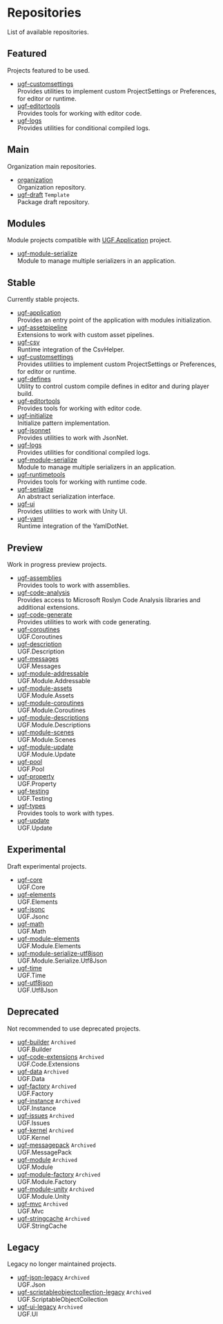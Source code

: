 # Repositories

List of available repositories.

## Featured

Projects featured to be used.

- [ugf-customsettings](https://github.com/unity-game-framework/ugf-customsettings)   
  Provides utilities to implement custom ProjectSettings or Preferences, for editor or runtime.
- [ugf-editortools](https://github.com/unity-game-framework/ugf-editortools)   
  Provides tools for working with editor code.
- [ugf-logs](https://github.com/unity-game-framework/ugf-logs)   
  Provides utilities for conditional compiled logs.

## Main

Organization main repositories.

- [organization](https://github.com/unity-game-framework/organization)   
  Organization repository.
- [ugf-draft](https://github.com/unity-game-framework/ugf-draft) `Template`  
  Package draft repository.

## Modules

Module projects compatible with [UGF.Application](https://github.com/unity-game-framework/ugf-application) project.

- [ugf-module-serialize](https://github.com/unity-game-framework/ugf-module-serialize)   
  Module to manage multiple serializers in an application.

## Stable

Currently stable projects.

- [ugf-application](https://github.com/unity-game-framework/ugf-application)   
  Provides an entry point of the application with modules initialization.
- [ugf-assetpipeline](https://github.com/unity-game-framework/ugf-assetpipeline)   
  Extensions to work with custom asset pipelines.
- [ugf-csv](https://github.com/unity-game-framework/ugf-csv)   
  Runtime integration of the CsvHelper.
- [ugf-customsettings](https://github.com/unity-game-framework/ugf-customsettings)   
  Provides utilities to implement custom ProjectSettings or Preferences, for editor or runtime.
- [ugf-defines](https://github.com/unity-game-framework/ugf-defines)   
  Utility to control custom compile defines in editor and during player build.
- [ugf-editortools](https://github.com/unity-game-framework/ugf-editortools)   
  Provides tools for working with editor code.
- [ugf-initialize](https://github.com/unity-game-framework/ugf-initialize)   
  Initialize pattern implementation.
- [ugf-jsonnet](https://github.com/unity-game-framework/ugf-jsonnet)   
  Provides utilities to work with JsonNet.
- [ugf-logs](https://github.com/unity-game-framework/ugf-logs)   
  Provides utilities for conditional compiled logs.
- [ugf-module-serialize](https://github.com/unity-game-framework/ugf-module-serialize)   
  Module to manage multiple serializers in an application.
- [ugf-runtimetools](https://github.com/unity-game-framework/ugf-runtimetools)   
  Provides tools for working with runtime code.
- [ugf-serialize](https://github.com/unity-game-framework/ugf-serialize)   
  An abstract serialization interface.
- [ugf-ui](https://github.com/unity-game-framework/ugf-ui)   
  Provides utilities to work with Unity UI.
- [ugf-yaml](https://github.com/unity-game-framework/ugf-yaml)   
  Runtime integration of the YamlDotNet.

## Preview

Work in progress preview projects.

- [ugf-assemblies](https://github.com/unity-game-framework/ugf-assemblies)   
  Provides tools to work with assemblies.
- [ugf-code-analysis](https://github.com/unity-game-framework/ugf-code-analysis)   
  Provides access to Microsoft Roslyn Code Analysis libraries and additional extensions.
- [ugf-code-generate](https://github.com/unity-game-framework/ugf-code-generate)   
  Provides utilities to work with code generating.
- [ugf-coroutines](https://github.com/unity-game-framework/ugf-coroutines)   
  UGF.Coroutines
- [ugf-description](https://github.com/unity-game-framework/ugf-description)   
  UGF.Description
- [ugf-messages](https://github.com/unity-game-framework/ugf-messages)   
  UGF.Messages
- [ugf-module-addressable](https://github.com/unity-game-framework/ugf-module-addressable)   
  UGF.Module.Addressable
- [ugf-module-assets](https://github.com/unity-game-framework/ugf-module-assets)   
  UGF.Module.Assets
- [ugf-module-coroutines](https://github.com/unity-game-framework/ugf-module-coroutines)   
  UGF.Module.Coroutines
- [ugf-module-descriptions](https://github.com/unity-game-framework/ugf-module-descriptions)   
  UGF.Module.Descriptions
- [ugf-module-scenes](https://github.com/unity-game-framework/ugf-module-scenes)   
  UGF.Module.Scenes
- [ugf-module-update](https://github.com/unity-game-framework/ugf-module-update)   
  UGF.Module.Update
- [ugf-pool](https://github.com/unity-game-framework/ugf-pool)   
  UGF.Pool
- [ugf-property](https://github.com/unity-game-framework/ugf-property)   
  UGF.Property
- [ugf-testing](https://github.com/unity-game-framework/ugf-testing)   
  UGF.Testing
- [ugf-types](https://github.com/unity-game-framework/ugf-types)   
  Provides tools to work with types.
- [ugf-update](https://github.com/unity-game-framework/ugf-update)   
  UGF.Update

## Experimental

Draft experimental projects.

- [ugf-core](https://github.com/unity-game-framework/ugf-core)   
  UGF.Core
- [ugf-elements](https://github.com/unity-game-framework/ugf-elements)   
  UGF.Elements
- [ugf-jsonc](https://github.com/unity-game-framework/ugf-jsonc)   
  UGF.Jsonc
- [ugf-math](https://github.com/unity-game-framework/ugf-math)   
  UGF.Math
- [ugf-module-elements](https://github.com/unity-game-framework/ugf-module-elements)   
  UGF.Module.Elements
- [ugf-module-serialize-utf8json](https://github.com/unity-game-framework/ugf-module-serialize-utf8json)   
  UGF.Module.Serialize.Utf8Json
- [ugf-time](https://github.com/unity-game-framework/ugf-time)   
  UGF.Time
- [ugf-utf8json](https://github.com/unity-game-framework/ugf-utf8json)   
  UGF.Utf8Json

## Deprecated

Not recommended to use deprecated projects.

- [ugf-builder](https://github.com/unity-game-framework/ugf-builder) `Archived`  
  UGF.Builder
- [ugf-code-extensions](https://github.com/unity-game-framework/ugf-code-extensions) `Archived`  
  UGF.Code.Extensions
- [ugf-data](https://github.com/unity-game-framework/ugf-data) `Archived`  
  UGF.Data
- [ugf-factory](https://github.com/unity-game-framework/ugf-factory) `Archived`  
  UGF.Factory
- [ugf-instance](https://github.com/unity-game-framework/ugf-instance) `Archived`  
  UGF.Instance
- [ugf-issues](https://github.com/unity-game-framework/ugf-issues) `Archived`  
  UGF.Issues
- [ugf-kernel](https://github.com/unity-game-framework/ugf-kernel) `Archived`  
  UGF.Kernel
- [ugf-messagepack](https://github.com/unity-game-framework/ugf-messagepack) `Archived`  
  UGF.MessagePack
- [ugf-module](https://github.com/unity-game-framework/ugf-module) `Archived`  
  UGF.Module
- [ugf-module-factory](https://github.com/unity-game-framework/ugf-module-factory) `Archived`  
  UGF.Module.Factory
- [ugf-module-unity](https://github.com/unity-game-framework/ugf-module-unity) `Archived`  
  UGF.Module.Unity
- [ugf-mvc](https://github.com/unity-game-framework/ugf-mvc) `Archived`  
  UGF.Mvc
- [ugf-stringcache](https://github.com/unity-game-framework/ugf-stringcache) `Archived`  
  UGF.StringCache

## Legacy

Legacy no longer maintained projects.

- [ugf-json-legacy](https://github.com/unity-game-framework/ugf-json-legacy) `Archived`  
  UGF.Json
- [ugf-scriptableobjectcollection-legacy](https://github.com/unity-game-framework/ugf-scriptableobjectcollection-legacy) `Archived`  
  UGF.ScriptableObjectCollection
- [ugf-ui-legacy](https://github.com/unity-game-framework/ugf-ui-legacy) `Archived`  
  UGF.UI



